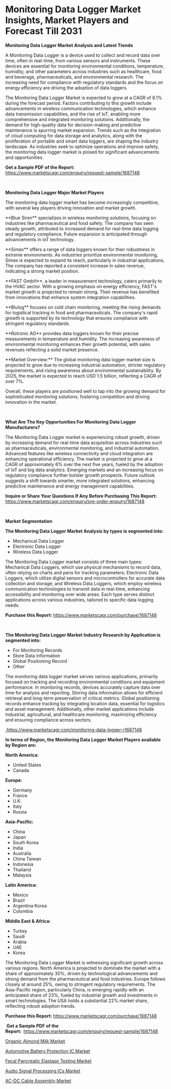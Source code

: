 <p><h1>Monitoring Data Logger Market Insights, Market Players and Forecast Till 2031</h1></p><p><strong>Monitoring Data Logger Market Analysis and Latest Trends</strong></p>
<p><p>A Monitoring Data Logger is a device used to collect and record data over time, often in real-time, from various sensors and instruments. These devices are essential for monitoring environmental conditions, temperature, humidity, and other parameters across industries such as healthcare, food and beverage, pharmaceuticals, and environmental research. The increasing need for compliance with regulatory standards and the focus on energy efficiency are driving the adoption of data loggers.</p><p>The Monitoring Data Logger Market is expected to grow at a CAGR of 8.1% during the forecast period. Factors contributing to this growth include advancements in wireless communication technologies, which enhance data transmission capabilities, and the rise of IoT, enabling more comprehensive and integrated monitoring solutions. Additionally, the demand for high-quality data for decision-making and predictive maintenance is spurring market expansion. Trends such as the integration of cloud computing for data storage and analytics, along with the proliferation of portable and smart data loggers, are shaping the industry landscape. As industries seek to optimize operations and improve safety, the monitoring data logger market is poised for significant advancements and opportunities.</p></p>
<p><strong>Get a Sample PDF of the Report:&nbsp;</strong> <a href="https://www.marketscagr.com/enquiry/request-sample/1687148?utm_campaign=1267&utm_medium=2&utm_source=Github&utm_content=ia&utm_term=16102024&utm_id=monitoring-data-logger">https://www.marketscagr.com/enquiry/request-sample/1687148</a></p>
<p>&nbsp;</p>
<p><strong>Monitoring Data Logger Major Market Players</strong></p>
<p><p>The monitoring data logger market has become increasingly competitive, with several key players driving innovation and market growth. </p><p>**Blue Siren** specializes in wireless monitoring solutions, focusing on industries like pharmaceutical and food safety. The company has seen steady growth, attributed to increased demand for real-time data logging and regulatory compliance. Future expansion is anticipated through advancements in IoT technology.</p><p>**Simex** offers a range of data loggers known for their robustness in extreme environments. As industries prioritize environmental monitoring, Simex is expected to expand its reach, particularly in industrial applications. The company has reported a consistent increase in sales revenue, indicating a strong market position.</p><p>**FAST GmbH**, a leader in measurement technology, caters primarily to the HVAC sector. With a growing emphasis on energy efficiency, FAST's market growth is projected to remain strong. Their revenue has benefited from innovations that enhance system integration capabilities.</p><p>**Blulog** focuses on cold chain monitoring, meeting the rising demands for logistical tracking in food and pharmaceuticals. The company's rapid growth is supported by its technology that ensures compliance with stringent regulatory standards. </p><p>**Rotronic AG** provides data loggers known for their precise measurements in temperature and humidity. The increasing awareness of environmental monitoring enhances their growth potential, with sales revenues reflecting a solid market presence.</p><p>**Market Overview:** The global monitoring data logger market size is projected to grow due to increasing industrial automation, stricter regulatory requirements, and rising awareness about environmental sustainability. By 2025, the market is expected to reach USD 1.5 billion, reflecting a CAGR of over 7%. </p><p>Overall, these players are positioned well to tap into the growing demand for sophisticated monitoring solutions, fostering competition and driving innovation in the market.</p></p>
<p>&nbsp;</p>
<p><strong>What Are The Key Opportunities For Monitoring Data Logger Manufacturers?</strong></p>
<p><p>The Monitoring Data Logger market is experiencing robust growth, driven by increasing demand for real-time data acquisition across industries such as pharmaceuticals, environmental monitoring, and industrial automation. Advanced features like wireless connectivity and cloud integration are enhancing operational efficiency. The market is projected to grow at a CAGR of approximately 6% over the next five years, fueled by the adoption of IoT and big data analytics. Emerging markets and an increasing focus on regulatory compliance further bolster growth prospects. Future outlook suggests a shift towards smarter, more integrated solutions, enhancing predictive maintenance and energy management capabilities.</p></p>
<p><strong>Inquire or Share Your Questions If Any Before Purchasing This Report:</strong> <a href="https://www.marketscagr.com/enquiry/pre-order-enquiry/1687148?utm_campaign=1267&utm_medium=2&utm_source=Github&utm_content=ia&utm_term=16102024&utm_id=monitoring-data-logger">https://www.marketscagr.com/enquiry/pre-order-enquiry/1687148</a></p>
<p>&nbsp;</p>
<p><strong>Market Segmentation</strong></p>
<p><strong>The Monitoring Data Logger Market Analysis by types is segmented into:</strong></p>
<p><ul><li>Mechanical Data Logger</li><li>Electronic Data Logger</li><li>Wireless Data Logger</li></ul></p>
<p><p>The Monitoring Data Logger market consists of three main types: Mechanical Data Loggers, which use physical mechanisms to record data, often relying on charts and pens for tracking parameters; Electronic Data Loggers, which utilize digital sensors and microcontrollers for accurate data collection and storage; and Wireless Data Loggers, which employ wireless communication technologies to transmit data in real-time, enhancing accessibility and monitoring over wide areas. Each type serves distinct applications across various industries, tailored to specific data logging needs.</p></p>
<p><strong>Purchase this Report:&nbsp;</strong><a href="https://www.marketscagr.com/purchase/1687148?utm_campaign=1267&utm_medium=2&utm_source=Github&utm_content=ia&utm_term=16102024&utm_id=monitoring-data-logger">https://www.marketscagr.com/purchase/1687148</a></p>
<p>&nbsp;</p>
<p><strong>The Monitoring Data Logger Market Industry Research by Application is segmented into:</strong></p>
<p><ul><li>For Monitoring Records</li><li>Store Data Information</li><li>Global Positioning Record</li><li>Other</li></ul></p>
<p><p>The monitoring data logger market serves various applications, primarily focused on tracking and recording environmental conditions and equipment performance. In monitoring records, devices accurately capture data over time for analysis and reporting. Storing data information allows for efficient retrieval and long-term preservation of critical metrics. Global positioning records enhance tracking by integrating location data, essential for logistics and asset management. Additionally, other market applications include industrial, agricultural, and healthcare monitoring, maximizing efficiency and ensuring compliance across sectors.</p></p>
<p><a href="https://www.marketscagr.com/monitoring-data-logger-r1687148?utm_campaign=1267&utm_medium=2&utm_source=Github&utm_content=ia&utm_term=16102024&utm_id=monitoring-data-logger">&nbsp;https://www.marketscagr.com/monitoring-data-logger-r1687148</a></p>
<p><strong>In terms of Region, the Monitoring Data Logger Market Players available by Region are:</strong></p>
<p>
    <p> <strong> North America: </strong>
        <ul>
            <li>United States</li>
            <li>Canada</li>
        </ul>
        </p> 
    <p> <strong> Europe: </strong>
        <ul>
            <li>Germany</li>
            <li>France</li>
            <li>U.K.</li>
            <li>Italy</li>
            <li>Russia</li>
        </ul>
        </p> 
    <p> <strong> Asia-Pacific: </strong>
        <ul>
            <li>China</li>
            <li>Japan</li>
            <li>South Korea</li>
            <li>India</li>
            <li>Australia</li>
            <li>China Taiwan</li>
            <li>Indonesia</li>
            <li>Thailand</li>
            <li>Malaysia</li>
        </ul>
        </p> 
    <p> <strong> Latin America: </strong>
        <ul>
            <li>Mexico</li>
            <li>Brazil</li>
            <li>Argentina Korea</li>
            <li>Colombia</li>
        </ul>
        </p> 
    <p> <strong> Middle East & Africa: </strong>
        <ul>
            <li>Turkey</li>
            <li>Saudi</li>
            <li>Arabia</li>
            <li>UAE</li>
            <li>Korea</li>
        </ul>
    </p>
    </p>
<p><p>The Monitoring Data Logger Market is witnessing significant growth across various regions. North America is projected to dominate the market with a share of approximately 30%, driven by technological advancements and strong demand from the pharmaceutical and food industries. Europe follows closely at around 25%, owing to stringent regulatory requirements. The Asia-Pacific region, particularly China, is emerging rapidly with an anticipated share of 23%, fueled by industrial growth and investments in smart technologies. The USA holds a substantial 22% market share, reflecting robust adoption trends.</p></p>
<p><strong>Purchase this Report: </strong><a href="https://www.marketscagr.com/purchase/1687148?utm_campaign=1267&utm_medium=2&utm_source=Github&utm_content=ia&utm_term=16102024&utm_id=monitoring-data-logger">https://www.marketscagr.com/purchase/1687148</a></p>
<p>&nbsp;<strong>Get a Sample PDF of the Report:&nbsp;&nbsp;</strong><a href="https://www.marketscagr.com/enquiry/request-sample/1687148?utm_campaign=1267&utm_medium=2&utm_source=Github&utm_content=ia&utm_term=16102024&utm_id=monitoring-data-logger">https://www.marketscagr.com/enquiry/request-sample/1687148</a></p>
<p><strong></strong></p>
<p><p><a href="https://github.com/juliaficg7n3/Market-Research-Report-List-1/blob/main/organic-almond-milk-market.md?utm_campaign=1267&utm_medium=2&utm_source=Github&utm_content=ia&utm_term=16102024&utm_id=monitoring-data-logger">Organic Almond Milk Market</a></p><p><a href="https://www.linkedin.com/pulse/automotive-battery-protection-ic-market-global-regional-analysis-td9jf?trk=public_post_embed_feed-article-content&utm_campaign=1267&utm_medium=2&utm_source=Github&utm_content=ia&utm_term=16102024&utm_id=monitoring-data-logger">Automotive Battery Protection IC Market</a></p><p><a href="https://www.linkedin.com/pulse/fecal-pancreatic-elastase-testing-momentum-charting-86-cagr-mfrwc?trk=public_post_embed_feed-article-content&utm_campaign=1267&utm_medium=2&utm_source=Github&utm_content=ia&utm_term=16102024&utm_id=monitoring-data-logger">Fecal Pancreatic Elastase Testing Market</a></p><p><a href="https://www.linkedin.com/pulse/strategic-insights-global-audio-signal-processing-ics-market-jdmme?utm_campaign=1267&utm_medium=2&utm_source=Github&utm_content=ia&utm_term=16102024&utm_id=monitoring-data-logger">Audio Signal Processing ICs Market</a></p><p><a href="https://github.com/rex7gillon/Market-Research-Report-List-1/blob/main/ac-dc-cable-assembly-market.md?utm_campaign=1267&utm_medium=2&utm_source=Github&utm_content=ia&utm_term=16102024&utm_id=monitoring-data-logger">AC-DC Cable Assembly Market</a></p></p>